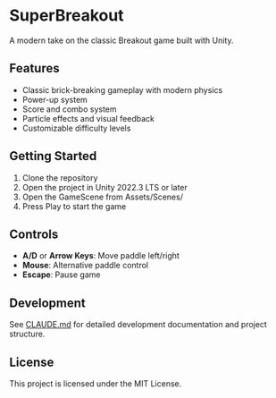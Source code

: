 # SuperBreakout

A modern take on the classic Breakout game built with Unity.

## Features
- Classic brick-breaking gameplay with modern physics
- Power-up system
- Score and combo system
- Particle effects and visual feedback
- Customizable difficulty levels

## Getting Started
1. Clone the repository
2. Open the project in Unity 2022.3 LTS or later
3. Open the GameScene from Assets/Scenes/
4. Press Play to start the game

## Controls
- **A/D** or **Arrow Keys**: Move paddle left/right
- **Mouse**: Alternative paddle control
- **Escape**: Pause game

## Development
See [CLAUDE.md](CLAUDE.md) for detailed development documentation and project structure.

## License
This project is licensed under the MIT License.